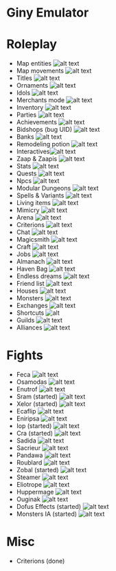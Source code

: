 

# Giny Emulator

# Roleplay
  * Map entities ![alt text](https://img.shields.io/badge/Done-green) 
  * Map movements ![alt text](https://img.shields.io/badge/Done-green) 
  * Titles ![alt text](https://img.shields.io/badge/Done-green) 
  * Ornaments ![alt text](https://img.shields.io/badge/Done-green) 
  * Idols ![alt text](https://img.shields.io/badge/Todo-red)
  * Merchants mode ![alt text](https://img.shields.io/badge/Todo-red)
  * Inventory ![alt text](https://img.shields.io/badge/Done-green) 
  * Parties ![alt text](https://img.shields.io/badge/Done-green) 
  * Achievements ![alt text](https://img.shields.io/badge/Todo-red)
  * Bidshops (bug UID) ![alt text](https://img.shields.io/badge/Todo-red)
  * Banks ![alt text](https://img.shields.io/badge/Done-green) 
  * Remodeling potion  ![alt text](https://img.shields.io/badge/Todo-red)
  * Interactives![alt text](https://img.shields.io/badge/Done-green) 
  * Zaap & Zaapis ![alt text](https://img.shields.io/badge/Done-green) 
  * Stats ![alt text](https://img.shields.io/badge/Done-green)  
  * Quests  ![alt text](https://img.shields.io/badge/Todo-red)
  * Npcs ![alt text](https://img.shields.io/badge/Done-green)
  * Modular Dungeons ![alt text](https://img.shields.io/badge/Done-green)
  * Spells & Variants ![alt text](https://img.shields.io/badge/Done-green) 
  * Living items ![alt text](https://img.shields.io/badge/Done-green) 
  * Mimicry ![alt text](https://img.shields.io/badge/Todo-red)
  * Arena ![alt text](https://img.shields.io/badge/Todo-red)
  * Criterions  ![alt text](https://img.shields.io/badge/Done-green) 
  * Chat ![alt text](https://img.shields.io/badge/Done-green)
  * Magicsmith ![alt text](https://img.shields.io/badge/Todo-red)
  * Craft ![alt text](https://img.shields.io/badge/Todo-red)
  * Jobs  ![alt text](https://img.shields.io/badge/Done-green) 
  * Almanach  ![alt text](https://img.shields.io/badge/Todo-red)
  * Haven Bag ![alt text](https://img.shields.io/badge/Todo-red)
  * Endless dreams  ![alt text](https://img.shields.io/badge/Todo-red)
  * Friend list  ![alt text](https://img.shields.io/badge/Todo-red)
  * Houses ![alt text](https://img.shields.io/badge/Todo-red)
  * Monsters ![alt text](https://img.shields.io/badge/Done-green) 
  * Exchanges ![alt text](https://img.shields.io/badge/Done-green) 
  * Shortcuts ![alt](https://img.shields.io/badge/Done-green) 
  * Guilds ![alt text](https://img.shields.io/badge/Todo-red)
  * Alliances ![alt text](https://img.shields.io/badge/Todo-red)
 

# Fights

  * Feca ![alt text](https://img.shields.io/badge/Todo-red)
  * Osamodas ![alt text](https://img.shields.io/badge/Todo-red)
  * Enutrof ![alt text](https://img.shields.io/badge/Todo-red)
  * Sram (started) ![alt text](https://img.shields.io/badge/Todo-red)
  * Xelor (started) ![alt text](https://img.shields.io/badge/Todo-red)
  * Ecaflip ![alt text](https://img.shields.io/badge/Todo-red)
  * Eniripsa ![alt text](https://img.shields.io/badge/Todo-red)
  * Iop (started) ![alt text](https://img.shields.io/badge/Todo-red)
  * Cra (started) ![alt text](https://img.shields.io/badge/Todo-red)
  * Sadida ![alt text](https://img.shields.io/badge/Todo-red) 
  * Sacrieur ![alt text](https://img.shields.io/badge/Todo-red)
  * Pandawa ![alt text](https://img.shields.io/badge/Todo-red)
  * Roublard ![alt text](https://img.shields.io/badge/Todo-red)
  * Zobal (started) ![alt text](https://img.shields.io/badge/Todo-red)
  * Steamer ![alt text](https://img.shields.io/badge/Todo-red)
  * Eliotrope ![alt text](https://img.shields.io/badge/Todo-red)
  * Huppermage  ![alt text](https://img.shields.io/badge/Todo-red)
  * Ouginak ![alt text](https://img.shields.io/badge/Todo-red)
  * Dofus Effects (started)  ![alt text](https://img.shields.io/badge/Todo-red)
  * Monsters IA (started)  ![alt text](https://img.shields.io/badge/Todo-red)

# Misc
  * Criterions (done)